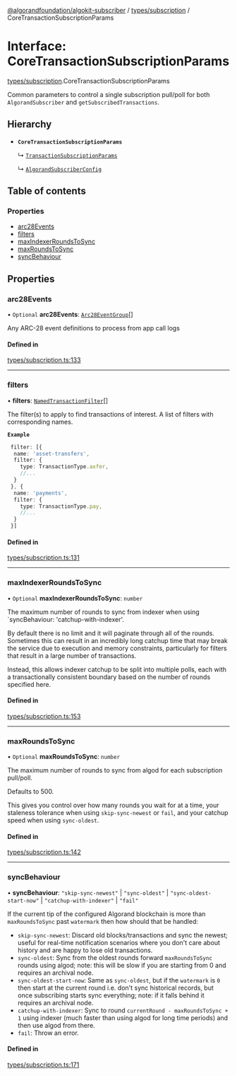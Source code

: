 [@algorandfoundation/algokit-subscriber](../README.md) / [types/subscription](../modules/types_subscription.md) / CoreTransactionSubscriptionParams

# Interface: CoreTransactionSubscriptionParams

[types/subscription](../modules/types_subscription.md).CoreTransactionSubscriptionParams

Common parameters to control a single subscription pull/poll for both `AlgorandSubscriber` and `getSubscribedTransactions`.

## Hierarchy

- **`CoreTransactionSubscriptionParams`**

  ↳ [`TransactionSubscriptionParams`](types_subscription.TransactionSubscriptionParams.md)

  ↳ [`AlgorandSubscriberConfig`](types_subscription.AlgorandSubscriberConfig.md)

## Table of contents

### Properties

- [arc28Events](types_subscription.CoreTransactionSubscriptionParams.md#arc28events)
- [filters](types_subscription.CoreTransactionSubscriptionParams.md#filters)
- [maxIndexerRoundsToSync](types_subscription.CoreTransactionSubscriptionParams.md#maxindexerroundstosync)
- [maxRoundsToSync](types_subscription.CoreTransactionSubscriptionParams.md#maxroundstosync)
- [syncBehaviour](types_subscription.CoreTransactionSubscriptionParams.md#syncbehaviour)

## Properties

### arc28Events

• `Optional` **arc28Events**: [`Arc28EventGroup`](types_arc_28.Arc28EventGroup.md)[]

Any ARC-28 event definitions to process from app call logs

#### Defined in

[types/subscription.ts:133](https://github.com/algorandfoundation/algokit-subscriber-ts/blob/main/src/types/subscription.ts#L133)

___

### filters

• **filters**: [`NamedTransactionFilter`](types_subscription.NamedTransactionFilter.md)[]

The filter(s) to apply to find transactions of interest.
A list of filters with corresponding names.

**`Example`**

```typescript
 filter: [{
  name: 'asset-transfers',
  filter: {
    type: TransactionType.axfer,
    //...
  }
 }, {
  name: 'payments',
  filter: {
    type: TransactionType.pay,
    //...
  }
 }]
```

#### Defined in

[types/subscription.ts:131](https://github.com/algorandfoundation/algokit-subscriber-ts/blob/main/src/types/subscription.ts#L131)

___

### maxIndexerRoundsToSync

• `Optional` **maxIndexerRoundsToSync**: `number`

The maximum number of rounds to sync from indexer when using `syncBehaviour: 'catchup-with-indexer'.

By default there is no limit and it will paginate through all of the rounds.
Sometimes this can result in an incredibly long catchup time that may break the service
due to execution and memory constraints, particularly for filters that result in a large number of transactions.

Instead, this allows indexer catchup to be split into multiple polls, each with a transactionally consistent
boundary based on the number of rounds specified here.

#### Defined in

[types/subscription.ts:153](https://github.com/algorandfoundation/algokit-subscriber-ts/blob/main/src/types/subscription.ts#L153)

___

### maxRoundsToSync

• `Optional` **maxRoundsToSync**: `number`

The maximum number of rounds to sync from algod for each subscription pull/poll.

Defaults to 500.

This gives you control over how many rounds you wait for at a time,
your staleness tolerance when using `skip-sync-newest` or `fail`, and
your catchup speed when using `sync-oldest`.

#### Defined in

[types/subscription.ts:142](https://github.com/algorandfoundation/algokit-subscriber-ts/blob/main/src/types/subscription.ts#L142)

___

### syncBehaviour

• **syncBehaviour**: ``"skip-sync-newest"`` \| ``"sync-oldest"`` \| ``"sync-oldest-start-now"`` \| ``"catchup-with-indexer"`` \| ``"fail"``

If the current tip of the configured Algorand blockchain is more than `maxRoundsToSync`
past `watermark` then how should that be handled:
 * `skip-sync-newest`: Discard old blocks/transactions and sync the newest; useful
   for real-time notification scenarios where you don't care about history and
   are happy to lose old transactions.
 * `sync-oldest`: Sync from the oldest rounds forward `maxRoundsToSync` rounds
   using algod; note: this will be slow if you are starting from 0 and requires
   an archival node.
 * `sync-oldest-start-now`: Same as `sync-oldest`, but if the `watermark` is `0`
   then start at the current round i.e. don't sync historical records, but once
   subscribing starts sync everything; note: if it falls behind it requires an
   archival node.
 * `catchup-with-indexer`: Sync to round `currentRound - maxRoundsToSync + 1`
   using indexer (much faster than using algod for long time periods) and then
   use algod from there.
 * `fail`: Throw an error.

#### Defined in

[types/subscription.ts:171](https://github.com/algorandfoundation/algokit-subscriber-ts/blob/main/src/types/subscription.ts#L171)
